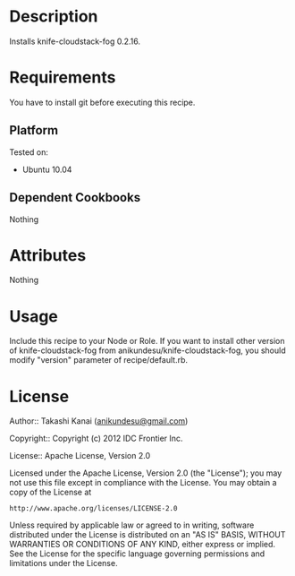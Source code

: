 Description
===========

Installs knife-cloudstack-fog 0.2.16.

Requirements
============
You have to install git before executing this recipe.

Platform
--------

Tested on:

* Ubuntu 10.04

Dependent Cookbooks
---------
Nothing

Attributes
==========
Nothing

Usage
=====
Include this recipe to your Node or Role.
If you want to install other version of knife-cloudstack-fog from anikundesu/knife-cloudstack-fog,
you should modify "version" parameter of recipe/default.rb.

License
=======
Author:: Takashi Kanai (<anikundesu@gmail.com>)

Copyright:: Copyright (c) 2012 IDC Frontier Inc.

License:: Apache License, Version 2.0

Licensed under the Apache License, Version 2.0 (the "License");
you may not use this file except in compliance with the License.
You may obtain a copy of the License at

    http://www.apache.org/licenses/LICENSE-2.0

Unless required by applicable law or agreed to in writing, software
distributed under the License is distributed on an "AS IS" BASIS,
WITHOUT WARRANTIES OR CONDITIONS OF ANY KIND, either express or implied.
See the License for the specific language governing permissions and
limitations under the License.